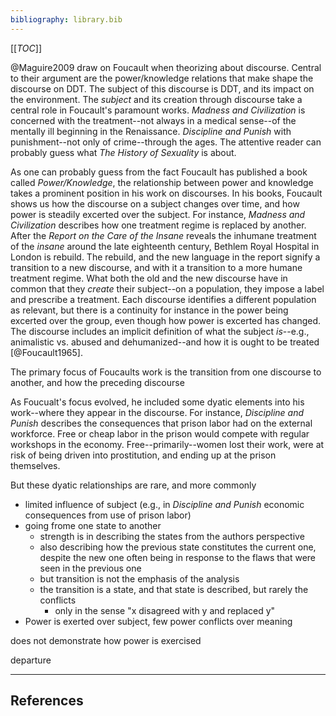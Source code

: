 ```yaml
---
bibliography: library.bib
---
```


[[_TOC_]]



@Maguire2009 draw on Foucault when theorizing about discourse. Central to their argument are the power/knowledge relations that make shape the discourse on DDT. The subject of this discourse is DDT, and its impact on the environment. The _subject_ and its creation through discourse take a central role in Foucault's paramount works. _Madness and Civilization_ is concerned with the treatment--not always in a medical sense--of the mentally ill beginning in the Renaissance. _Discipline and Punish_ with punishment--not only of crime--through the ages. The attentive reader can probably guess what _The History of Sexuality_ is about.

As one can probably guess from the fact Foucault has published a book called _Power/Knowledge_, the relationship between power and knowledge takes a prominent position in his work on discourses. In his books, Foucault shows us how the discourse on a subject changes over time, and how power is steadily excerted over the subject. For instance, _Madness and Civilization_ describes how one treatment regime is replaced by another. After the _Report on the Care of the Insane_ reveals the inhumane treatment of the _insane_ around the late eighteenth century, Bethlem Royal Hospital in London is rebuild. The rebuild, and the new language in the report signify a transition to a new discourse, and with it a transition to a more humane treatment regime. What both the old and the new discourse have in common that they _create_ their subject--on a population, they impose a label and prescribe a treatment. Each discourse identifies a different population as relevant, but there is a continuity for instance in the power being excerted over the group, even though how power is excerted has changed. The discourse includes an implicit definition of what the subject _is_--e.g., animalistic vs. abused and dehumanized--and how it is ought to be treated [@Foucault1965]. 

The primary focus of Foucaults work is the transition from one discourse to another, and how the preceding discourse 

As Foucualt's focus evolved, he included some dyatic elements into his work--where they appear in the discourse. For instance, _Discipline and Punish_ describes the consequences that prison labor had on the external workforce. Free or cheap labor in the prison would compete with regular workshops in the economy. Free--primarily--women lost their work, were at risk of being driven into prostitution, and ending up at the prison themselves.

But these dyatic relationships are rare, and more commonly 

* limited influence of subject (e.g., in _Discipline and Punish_ economic consequences from use of prison labor)
* going frome one state to another
    * strength is in describing the states from the authors perspective
    * also describing how the previous state constitutes the current one, despite the new one often being in response to the flaws that were seen in the previous one
    * but transition is not the emphasis of the analysis
    * the transition is a state, and that state is described, but rarely the conflicts
        * only in the sense "x disagreed with y and replaced y"
* Power is exerted over subject, few power conflicts over meaning

does not demonstrate how power is exercised

departure

---

## References